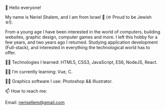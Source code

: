 👋 Hello everyone!

My name is Neriel Shalem, and I am from Israel 🥰 (✡ Proud to be Jewish ✡!).

From a young age I have been interested in the world of computers, building websites, graphic design, computer games and more. I left this hobby for a few years, and two years ago I returned. Studying application development (Full-stack), and interested in everything the technological world has to offer.

👨‍💻 Technologies I learned: HTML5, CSS3, JavaScript, ES6, NodeJS, React.

👨‍💻 I’m currently learning: Vue, C.

🧑‍🎨 Graphics software I use: Photoshop && Illustrator.

📫 How to reach me:

Email: nerisellem@gmail.com

